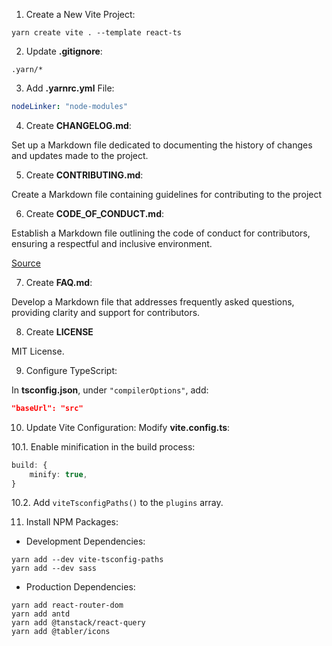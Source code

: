 1. Create a New Vite Project:

```shell
yarn create vite . --template react-ts
```

2. Update **.gitignore**:

```
.yarn/*
```

3. Add **.yarnrc.yml** File:

```yml
nodeLinker: "node-modules"
```

4. Create **CHANGELOG.md**:

Set up a Markdown file dedicated to documenting the history of changes and updates made to the project.

5. Create **CONTRIBUTING.md**:

Create a Markdown file containing guidelines for contributing to the project

6. Create **CODE_OF_CONDUCT.md**:

Establish a Markdown file outlining the code of conduct for contributors, ensuring a respectful and inclusive environment.

[Source](https://www.contributor-covenant.org/)

7. Create **FAQ.md**:

Develop a Markdown file that addresses frequently asked questions, providing clarity and support for contributors.

8. Create **LICENSE**

MIT License.

9. Configure TypeScript:

In **tsconfig.json**, under `"compilerOptions"`, add:

```json
"baseUrl": "src"
```

10. Update Vite Configuration:
    Modify **vite.config.ts**:

10.1. Enable minification in the build process:

```ts
build: {
    minify: true,
}
```

10.2. Add `viteTsconfigPaths()` to the `plugins` array.

11. Install NPM Packages:

-   Development Dependencies:

```shell
yarn add --dev vite-tsconfig-paths
yarn add --dev sass
```

-   Production Dependencies:

```shell
yarn add react-router-dom
yarn add antd
yarn add @tanstack/react-query
yarn add @tabler/icons
```
